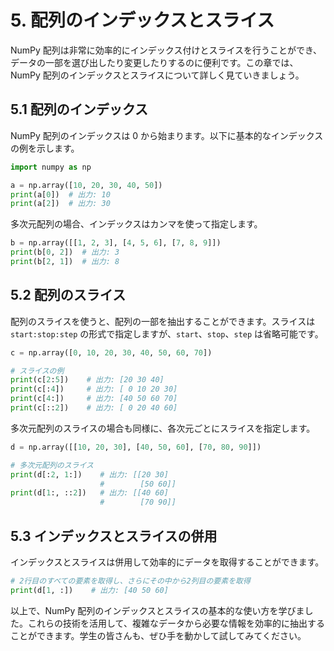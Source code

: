 # 5. 配列のインデックスとスライス

NumPy 配列は非常に効率的にインデックス付けとスライスを行うことができ、データの一部を選び出したり変更したりするのに便利です。この章では、NumPy 配列のインデックスとスライスについて詳しく見ていきましょう。

## 5.1 配列のインデックス

NumPy 配列のインデックスは 0 から始まります。以下に基本的なインデックスの例を示します。

```python
import numpy as np

a = np.array([10, 20, 30, 40, 50])
print(a[0])  # 出力: 10
print(a[2])  # 出力: 30
```

多次元配列の場合、インデックスはカンマを使って指定します。

```python
b = np.array([[1, 2, 3], [4, 5, 6], [7, 8, 9]])
print(b[0, 2])  # 出力: 3
print(b[2, 1])  # 出力: 8
```

## 5.2 配列のスライス

配列のスライスを使うと、配列の一部を抽出することができます。スライスは `start:stop:step` の形式で指定しますが、`start`、`stop`、`step` は省略可能です。

```python
c = np.array([0, 10, 20, 30, 40, 50, 60, 70])

# スライスの例
print(c[2:5])    # 出力: [20 30 40]
print(c[:4])     # 出力: [ 0 10 20 30]
print(c[4:])     # 出力: [40 50 60 70]
print(c[::2])    # 出力: [ 0 20 40 60]
```

多次元配列のスライスの場合も同様に、各次元ごとにスライスを指定します。

```python
d = np.array([[10, 20, 30], [40, 50, 60], [70, 80, 90]])

# 多次元配列のスライス
print(d[:2, 1:])    # 出力: [[20 30]
                    #        [50 60]]
print(d[1:, ::2])   # 出力: [[40 60]
                    #        [70 90]]
```

## 5.3 インデックスとスライスの併用

インデックスとスライスは併用して効率的にデータを取得することができます。

```python
# 2行目のすべての要素を取得し、さらにその中から2列目の要素を取得
print(d[1, :])    # 出力: [40 50 60]
```

以上で、NumPy 配列のインデックスとスライスの基本的な使い方を学びました。これらの技術を活用して、複雑なデータから必要な情報を効率的に抽出することができます。学生の皆さんも、ぜひ手を動かして試してみてください。
